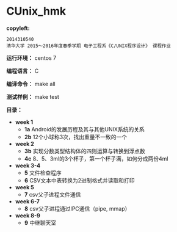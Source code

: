 # CUnix_hmk

**copyleft:**  

    2014310540  
    清华大学 2015～2016年度春季学期 电子工程系《C/UNIX程序设计》 课程作业  


**运行环境：** centos 7

**编程语言：** C

**编译命令：** make all

**测试样例：** make test

**目录：**

- **week 1**
  - **1a** Android的发展历程及其与其他UNIX系统的关系
  - **2b** 12个小球称3次，找出重量不一致的一个
- **week 2**
  - **3b** 实现分数类型结构体的四则运算与转换到浮点数
  - **4c** 8、5、3ml的3个杯子，第一个杯子满，如何分成两份4ml                    
- **week 3-4**
  - **5** 文件检查程序
  - **6** CSV文本中表转换为2进制格式并读取和打印
- **week 5**
  - **7** csv父子进程文件通信
- **week 6-7**
  - **8** csv父子进程通过IPC通信（pipe, mmap）
- **week 8-9**
  - **9** 中继聊天室
